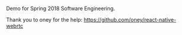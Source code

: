 Demo for Spring 2018 Software Engineering. 

Thank you to oney for the help: https://github.com/oney/react-native-webrtc
